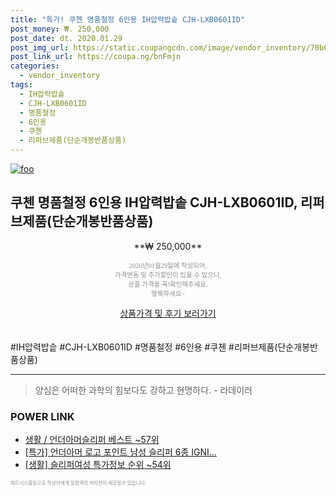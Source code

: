 ```yaml
--- 
title: "특가! 쿠첸 명품철정 6인용 IH압력밥솥 CJH-LXB0601ID" 
post_money: ₩. 250,000 
post_date: dt. 2020.01.29 
post_img_url: https://static.coupangcdn.com/image/vendor_inventory/70b6/b67da9218320b01763b8e6565b45433aaf812888086f6b01dbb03add766e.jpg 
post_link_url: https://coupa.ng/bnFmjn 
categories: 
  - vendor_inventory 
tags: 
  - IH압력밥솥 
  - CJH-LXB0601ID 
  - 명품철정 
  - 6인용 
  - 쿠첸 
  - 리퍼브제품(단순개봉반품상품) 
--- 
```

[![foo](https://static.coupangcdn.com/image/vendor_inventory/70b6/b67da9218320b01763b8e6565b45433aaf812888086f6b01dbb03add766e.jpg)](https://coupa.ng/bnFmjn) 

## 쿠첸 명품철정 6인용 IH압력밥솥 CJH-LXB0601ID, 리퍼브제품(단순개봉반품상품) 
<p style="text-align: center;">**₩ 250,000**</p> 
<p style="text-align: center;"><span style="color: #898c8f; font-family: Georgia,Times,serif; font-size: 0.75em;">2020년01월29일에 작성되어, <br>가격변동 및 추가할인이 있을 수 있으니,<br> 상품 가격을 꼭!확인해주세요.<br>행복하세요~</span> 
</p>	 
<div markdown="0" style="text-align: center;"><a href="https://coupa.ng/bnFmjn" class="btn btn--success">상품가격 및 후기 보러가기</a></div> 
<br><br> 
  #IH압력밥솥 #CJH-LXB0601ID #명품철정 #6인용 #쿠첸 #리퍼브제품(단순개봉반품상품) 
<hr> 

> 양심은 어떠한 과학의 힘보다도 강하고 현명하다. - 라데이러 


### POWER LINK

* <a href="https://blog.naver.com/santokki14/221784866002" target="_blank">생활 / 언더아머슬리퍼 베스트 ~57위</a>
* <a href="https://blog.naver.com/an0733/221785825231" target="_blank">[특가] 언더아머 로고 포인트 남성 슬리퍼 6종 IGNI...</a>
* <a href="https://blog.naver.com/sakai111/221782545107" target="_blank"> [생활] 슬리퍼여성 특가정보 순위 ~54위</a>

<span style="color: #898c8f; font-family: Georgia,Times,serif; font-size: 0.55em;">파트너스활동으로 작성자에게 일정액의 커미션이 제공될수 있습니다.</span> 
